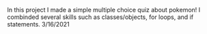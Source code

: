 In this project I made a simple multiple choice quiz about pokemon! I combinded several skills such as classes/objects, for loops, and if statements. 3/16/2021
